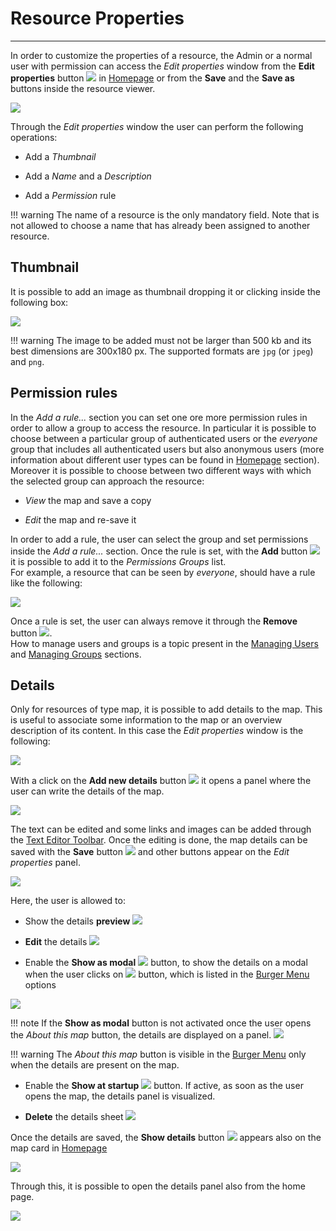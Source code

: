 # Resource Properties
*********************

In order to customize the properties of a resource, the Admin or a normal user with permission can access the *Edit properties* window from the **Edit properties** button <img src="../img/button/edit-icon.jpg" class="ms-docbutton"/> in [Homepage](https://mapstore.geo-solutions.it/mapstore/#/) or from the **Save** and the **Save as** buttons inside the resource viewer.

<img src="../img/resource-properties/edit-properties.jpg" class="ms-docimage"  style="max-width:400px;"/>

Through the *Edit properties* window the user can perform the following operations:

* Add a *Thumbnail*

* Add a *Name* and a *Description*

* Add a *Permission* rule

!!! warning
    The name of a resource is the only mandatory field. Note that is not allowed to choose a name that has already been assigned to another resource.

## Thumbnail

It is possible to add an image as thumbnail dropping it or clicking inside the following box:

<img src="../img/resource-properties/thumb.jpg" class="ms-docimage"/>

!!! warning
    The image to be added must not be larger than 500 kb and its best dimensions are 300x180 px. The supported formats are `jpg` (or `jpeg`) and `png`.

## Permission rules

In the *Add a rule...* section you can set one ore more permission rules in order to allow a group to access the resource. In particular it is possible to choose between a particular group of authenticated users or the *everyone* group that includes all authenticated users but also anonymous users (more information about different user types can be found in [Homepage](home-page.md) section). <br>
Moreover it is possible to choose between two different ways with which the selected group can approach the resource:

* *View* the map and save a copy

* *Edit* the map and re-save it

In order to add a rule, the user can select the group and set permissions inside the *Add a rule...* section. Once the rule is set, with the  **Add** button <img src="../img/button/add-rule-icon.jpg" class="ms-docbutton"/> it is possible to add it to the *Permissions Groups* list. <br>
For example, a resource that can be seen by *everyone*, should have a rule like the following:

<img src="../img/resource-properties/rule_added.jpg" class="ms-docimage" />

Once a rule is set, the user can always remove it through the **Remove** button <img src="../img/button/remove-rule-icon.jpg" class="ms-docbutton"/>. <br>
How to manage users and groups is a topic present in the [Managing Users](managing-users.md) and [Managing Groups](managing-groups.md) sections.

## Details

Only for resources of type map, it is possible to add details to the map. This is useful to associate some information to the map or an overview description of its content. In this case the *Edit properties* window is the following:

<img src="../img/resource-properties/edit-map-properties-panel_details.jpg" class="ms-docimage"  style="max-width:400px;"/>

With a click on the **Add new details** button <img src="../img/button/add_details_button.jpg" class="ms-docbutton"/> it opens a panel where the user can write the details of the map. 

<img src="../img/resource-properties/details_panel.jpg" class="ms-docimage"/>

The text can be edited and some links and images can be added through the [Text Editor Toolbar](text-editor-toolbar.md). Once the editing is done, the map details can be saved with the **Save** button <img src="../img/button/save_large_button.jpg" class="ms-docbutton"/> and other buttons appear on the *Edit properties* panel.

<img src="../img/resource-properties/details_sheet_buttons.jpg" class="ms-docimage"/>

Here, the user is allowed to:

* Show the details **preview** <img src="../img/button/details_preview_button.jpg" class="ms-docbutton"/> 

* **Edit** the details <img src="../img/button/edit-details-button.jpg" class="ms-docbutton"/>

* Enable the **Show as modal** <img src="../img/button/show-as-modal-button.jpg" class="ms-docbutton"/> button, to show the details on a modal when the user clicks on <img src="../img/button/about_this_map.jpg" class="ms-docbutton"/> button, which is listed in the [Burger Menu](menu-bar.md#burger-menu) options

<img src="../img/resource-properties/show-as-modal.jpg" class="ms-docimage"/>

!!! note
    If the **Show as modal** button is not activated once the user opens the *About this map* button, the details are displayed on a panel. <img src="../img/resource-properties/show-as-panel.jpg" class="ms-docimage"/>

!!! warning
    The *About this map* button is visible in the [Burger Menu](menu-bar.md#burger-menu) only when the details are present on the map.

* Enable the **Show at startup** <img src="../img/button/show-at-starup-button.jpg" class="ms-docbutton"/> button. If active, as soon as the user opens the map, the details panel is visualized.

* **Delete** the details sheet <img src="../img/button/delete_white_button.jpg" class="ms-docbutton"/>

Once the details are saved, the **Show details** button <img src="../img/button/details_button.jpg" class="ms-docbutton"/> appears also on the map card in [Homepage](https://mapstore.geo-solutions.it/mapstore/#/)

<img src="../img/resource-properties/card-map-details-button.jpg" class="ms-docimage" style="max-width:400px;"/>

Through this, it is possible to open the details panel also from the home page.
    
<img src="../img/resource-properties/details-sheet.jpg" class="ms-docimage"/>